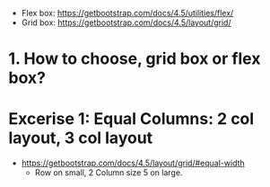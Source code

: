 * Flex box: https://getbootstrap.com/docs/4.5/utilities/flex/
* Grid box: https://getbootstrap.com/docs/4.5/layout/grid/

# 1. How to choose, grid box or flex box?

# Excerise 1: Equal Columns: 2 col layout, 3 col layout
* https://getbootstrap.com/docs/4.5/layout/grid/#equal-width
  - Row on small, 2 Column size 5 on large.
